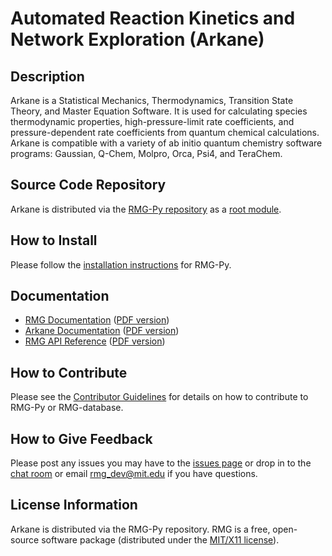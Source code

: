 # Automated Reaction Kinetics and Network Exploration (Arkane)

## Description
Arkane is a Statistical Mechanics, Thermodynamics, Transition State Theory,
and Master Equation Software. It is used for calculating species thermodynamic properties,
high-pressure-limit rate coefficients, and pressure-dependent rate coefficients from
quantum chemical calculations.
Arkane is compatible with a variety of ab initio quantum chemistry software programs:
Gaussian, Q-Chem, Molpro, Orca, Psi4, and TeraChem.

## Source Code Repository
Arkane is distributed via the [RMG-Py repository](https://github.com/ReactionMechanismGenerator/RMG-Py)
as a [root module](https://github.com/ReactionMechanismGenerator/RMG-Py/tree/main/arkane).

## How to Install
Please follow the [installation instructions](http://reactionmechanismgenerator.github.io/RMG-Py/users/rmg/installation/index.html)
for RMG-Py.

## Documentation
- [RMG Documentation](http://ReactionMechanismGenerator.github.io/RMG-Py/users/rmg/index.html) ([PDF version](https://github.com/ReactionMechanismGenerator/RMG-Py/raw/main/documentation/RMG-Py_and_Arkane_Documentation.pdf))
- [Arkane Documentation](http://ReactionMechanismGenerator.github.io/RMG-Py/users/arkane/index.html) ([PDF version](https://github.com/ReactionMechanismGenerator/RMG-Py/raw/main/documentation/RMG-Py_and_Arkane_Documentation.pdf))
- [RMG API Reference](http://reactionmechanismgenerator.github.io/RMG-Py/reference/index.html) ([PDF version](https://github.com/ReactionMechanismGenerator/RMG-Py/raw/main/documentation/RMG-Py_API_Reference.pdf))

## How to Contribute
Please see the [Contributor Guidelines](https://github.com/ReactionMechanismGenerator/RMG-Py/wiki/RMG-Contributor-Guidelines)
for details on how to contribute to RMG-Py or RMG-database.

## How to Give Feedback
Please post any issues you may have to the [issues page](https://github.com/ReactionMechanismGenerator/RMG-Py/issues/)
or drop in to the [chat room](https://gitter.im/ReactionMechanismGenerator/RMG-Py) or email [rmg_dev@mit.edu](mailto:rmg_dev@mit.edu) if you have questions.  

## License Information
Arkane is distributed via the RMG-Py repository.
RMG is a free, open-source software package
(distributed under the [MIT/X11 license](https://github.com/ReactionMechanismGenerator/RMG-Py/blob/main/LICENSE.txt)).
